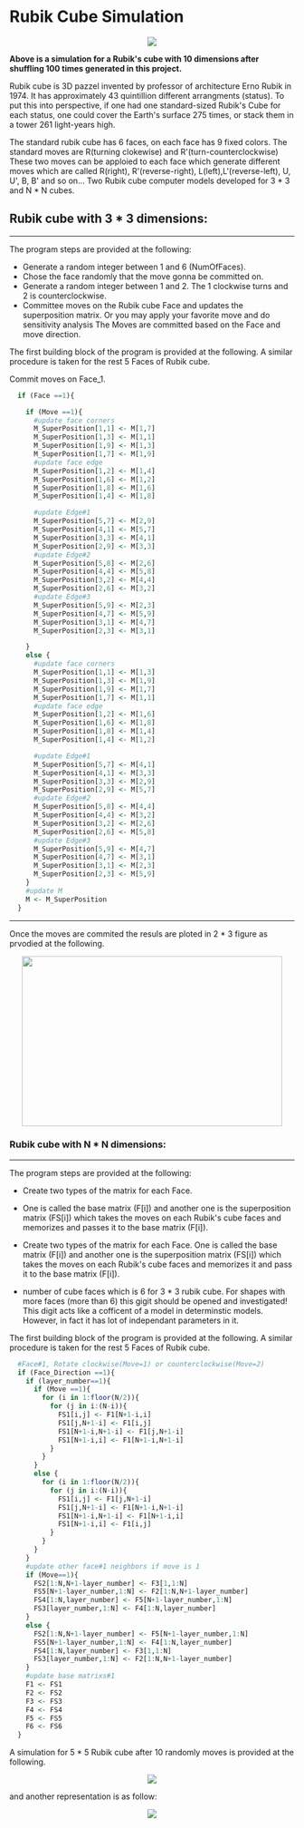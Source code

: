 # Rubik Cube Simulation

<p align="center">
  <img src="Plots/N_dimensoin_simulation3.PNG" >
</p>

**Above is a simulation for a Rubik's cube with 10 dimensions after shuffling 100 times generated in this project.**

Rubik cube is 3D pazzel invented by professor of architecture Erno Rubik in 1974. It has approximately 43 quintillion different arrangments (status). To put this into perspective, if one had one standard-sized Rubik's Cube for each status, one could cover the Earth's surface 275 times, or stack them in a tower 261 light-years high.

The standard rubik cube has 6 faces, on each face has 9 fixed colors. The standard moves are R(turning clokewise) and R'(turn-counterclockwise) These two moves can be apploied to each face which generate different moves which are called R(right), R'(reverse-right), L(left),L'(reverse-left), U, U', B, B' and so on...
Two Rubik cube computer models developed for 3 * 3 and N * N cubes.
 

## Rubik cube with 3 * 3 dimensions:
---
The program steps are provided at the following:
* Generate a random integer between 1 and 6 (NumOfFaces). 
* Chose the face randomly that the move gonna be committed on.
* Generate a random integer between 1 and 2. The 1 clockwise turns and 2 is counterclockwise.
* Committee moves on the Rubik cube Face and updates the superposition matrix. Or you may apply your favorite move and do sensitivity analysis
The Moves are committed based on the Face and move direction. 

The first building block of the program is provided at the following. A similar procedure is taken for the rest 5 Faces of Rubik cube.

Commit moves on Face_1.

```R
  if (Face ==1){

    if (Move ==1){
      #update face corners
      M_SuperPosition[1,1] <- M[1,7]
      M_SuperPosition[1,3] <- M[1,1]
      M_SuperPosition[1,9] <- M[1,3]
      M_SuperPosition[1,7] <- M[1,9]
      #update face edge
      M_SuperPosition[1,2] <- M[1,4]
      M_SuperPosition[1,6] <- M[1,2]
      M_SuperPosition[1,8] <- M[1,6]
      M_SuperPosition[1,4] <- M[1,8]

      #update Edge#1
      M_SuperPosition[5,7] <- M[2,9]
      M_SuperPosition[4,1] <- M[5,7]
      M_SuperPosition[3,3] <- M[4,1]
      M_SuperPosition[2,9] <- M[3,3]
      #update Edge#2
      M_SuperPosition[5,8] <- M[2,6]
      M_SuperPosition[4,4] <- M[5,8]
      M_SuperPosition[3,2] <- M[4,4]
      M_SuperPosition[2,6] <- M[3,2]
      #update Edge#3
      M_SuperPosition[5,9] <- M[2,3]
      M_SuperPosition[4,7] <- M[5,9]
      M_SuperPosition[3,1] <- M[4,7]
      M_SuperPosition[2,3] <- M[3,1]

    }
    else {
      #update face corners
      M_SuperPosition[1,1] <- M[1,3]
      M_SuperPosition[1,3] <- M[1,9]
      M_SuperPosition[1,9] <- M[1,7]
      M_SuperPosition[1,7] <- M[1,1]
      #update face edge
      M_SuperPosition[1,2] <- M[1,6]
      M_SuperPosition[1,6] <- M[1,8]
      M_SuperPosition[1,8] <- M[1,4]
      M_SuperPosition[1,4] <- M[1,2]

      #update Edge#1
      M_SuperPosition[5,7] <- M[4,1]
      M_SuperPosition[4,1] <- M[3,3]
      M_SuperPosition[3,3] <- M[2,9]
      M_SuperPosition[2,9] <- M[5,7]
      #update Edge#2
      M_SuperPosition[5,8] <- M[4,4]
      M_SuperPosition[4,4] <- M[3,2]
      M_SuperPosition[3,2] <- M[2,6]
      M_SuperPosition[2,6] <- M[5,8]
      #update Edge#3
      M_SuperPosition[5,9] <- M[4,7]
      M_SuperPosition[4,7] <- M[3,1]
      M_SuperPosition[3,1] <- M[2,3]
      M_SuperPosition[2,3] <- M[5,9]
    }
    #update M
    M <- M_SuperPosition
  }

```
---
Once the moves are commited the resuls are ploted in 2 * 3 figure as prvodied at the following.

<p align="center">
  <img width="460" height="300" src="Plots/3_dimensoin_simulation.PNG" >
</p>



### Rubik cube with N * N dimensions:
---

The program steps are provided at the following:

* Create two types of the matrix for each Face.
* One is called the base matrix (F[i]) and another one is the superposition matrix (FS[i]) which takes the moves on each Rubik's cube faces and memorizes and passes it to the base matrix (F[i]).
* Create two types of the matrix for each Face. One is called the base matrix (F[i]) and another one is the superposition matrix (FS[i]) which takes the moves on each Rubik's cube faces and memorizes it and pass it to the base matrix (F[i]).

* number of cube faces which is 6 for 3 * 3 rubik cube. For shapes with more faces (more than 6) this gigit should be opened and investigated! This digit acts like a cofficent of a model in determinstic models. However, in fact it has lot of independant parameters in it.

The first building block of the program is provided at the following. A similar procedure is taken for the rest 5 Faces of Rubik cube.

```R
  #Face#1, Rotate clockwise(Move=1) or counterclockwise(Move=2)
  if (Face_Direction ==1){
    if (layer_number==1){
      if (Move ==1){
        for (i in 1:floor(N/2)){
          for (j in i:(N-i)){
            FS1[i,j] <- F1[N+1-i,i]
            FS1[j,N+1-i] <- F1[i,j]
            FS1[N+1-i,N+1-i] <- F1[j,N+1-i]
            FS1[N+1-i,i] <- F1[N+1-i,N+1-i]
          }
        }
      }
      else {
        for (i in 1:floor(N/2)){
          for (j in i:(N-i)){
            FS1[i,j] <- F1[j,N+1-i]
            FS1[j,N+1-i] <- F1[N+1-i,N+1-i]
            FS1[N+1-i,N+1-i] <- F1[N+1-i,i]
            FS1[N+1-i,i] <- F1[i,j]
          }
        }
      }
    }
    #update other face#1 neighbors if move is 1
    if (Move==1){
      FS2[1:N,N+1-layer_number] <- F3[1,1:N]
      FS5[N+1-layer_number,1:N] <- F2[1:N,N+1-layer_number]
      FS4[1:N,layer_number] <- F5[N+1-layer_number,1:N]
      FS3[layer_number,1:N] <- F4[1:N,layer_number]
    }
    else {
      FS2[1:N,N+1-layer_number] <- F5[N+1-layer_number,1:N]
      FS5[N+1-layer_number,1:N] <- F4[1:N,layer_number]
      FS4[1:N,layer_number] <- F3[1,1:N]
      FS3[layer_number,1:N] <- F2[1:N,N+1-layer_number]
    }
    #update base matrixs#1
    F1 <- FS1
    F2 <- FS2
    F3 <- FS3
    F4 <- FS4
    F5 <- FS5
    F6 <- FS6
  }

```

A simulation for 5 * 5 Rubik cube after 10 randomly moves is provided at the following.

<p align="center">
  <img src="Plots/N_dimensoin_simulation2.PNG" >
</p>

and another representation is as follow:

<p align="center">
  <img src="Plots/N_dimensoin_simulation.PNG" >
</p>

